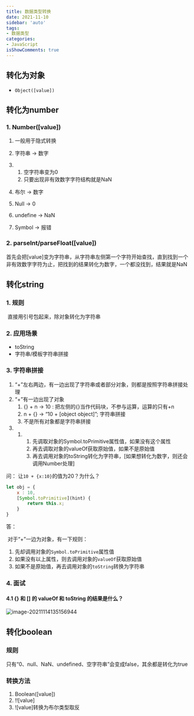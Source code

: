 ```yaml
---
title: 数据类型转换
date: 2021-11-10
sidebar: 'auto'
tags:
- 数据类型
categories:
- JavaScript
isShowComments: true
---
```


## **转化为对象**

-   `Object([value])`

## 转化为number

### 1. Number([value])

1.  一般用于隐式转换

2.  字符串 -> 数字

3.  1.  空字符串变为0
    2.  只要出现非有效数字字符结构就是NaN

4.  布尔 -> 数字

5.  Null -> 0

6.  undefine -> NaN

7.  Symbol -> 报错

### 2. parseInt/parseFloat([value])

​		首先会把[value]变为字符串，从字符串左侧第一个字符开始查找，直到找到一个非有效数字字符为止，把找到的结果转化为数字，一个都没找到，结果就是NaN

## 转化string

### 1. 规则

​	直接用引号包起来，除对象转化为字符串

### 2. 应用场景

-   toString
-   字符串/模板字符串拼接

### 3. 字符串拼接

1.  “+”左右两边，有一边出现了字符串或者部分对象，则都是按照字符串拼接处理
2.  “+”有一边出现了对象
    1.  {} + n -> 10 : 把左侧的{}当作代码块，不参与运算，运算的只有+n
    2.  n + {} -> “10 + [object object]”; 字符串拼接
    3.  不是所有对象都是字符串拼接
3.  1.  1.  先调取对象的Symbol.toPrimitive属性值，如果没有这个属性
        2.  再去调取对象的valueOf获取原始值，如果不是原始值
        3.  再去调用对象的toString转化为字符串，[如果想转化为数字，则还会调用Number处理]



问： 让`10 + {x:10}`的值为20？为什么？

```js
let obj = {
    x : 10,
    [Symbol.toPrimitive](hint) {
        return this.x;
    }
}
```

答：

​	对于“+”一边为对象，有一下规则：

1.   先却调用对象的`Symbol.toPrimitive`属性值
2.   如果没有以上属性，则去调用对象的`valueOf`获取原始值
3.   如果不是原始值，再去调用对象的`toString`转换为字符串

### 4. 面试

#### 4.1  {} 和 [] 的 valueOf 和 toString 的结果是什么？

![image-20211114135156944](https://gitee.com/ljcdzh/my_pic/raw/master/img/202111141352050.png)



## 转化boolean

### 规则

​	只有“0、null、NaN、undefined、空字符串”会变成false，其余都是转化为true

### 转换方法

1.  Boolean([value])
2.  !![value]
3.  ![value]转换为布尔类型取反

